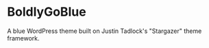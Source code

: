 BoldlyGoBlue
============

A blue WordPress theme built on Justin Tadlock's "Stargazer" theme framework.
